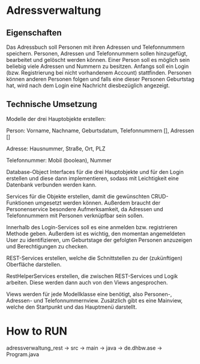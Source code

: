 # Adressverwaltung

## Eigenschaften

Das Adressbuch soll Personen mit ihren Adressen und Telefonnummern speichern.
Personen, Adressen und Telefonnummern sollen hinzugefügt, bearbeitet und gelöscht werden können.
Einer Person soll es möglich sein beliebig viele Adressen und Nummern zu besitzen.
Anfangs soll ein Login (bzw. Registrierung bei nicht vorhandenem Account) stattfinden.
Personen können anderen Personen folgen und falls eine dieser Personen Geburtstag hat, wird nach dem Login eine
Nachricht diesbezüglich angezeigt.

## Technische Umsetzung

Modelle der drei Hauptobjekte erstellen:

Person: Vorname, Nachname, Geburtsdatum, Telefonnummern [], Adressen []

Adresse: Hausnummer, Straße, Ort, PLZ

Telefonnummer: Mobil (boolean), Nummer

Database-Object Interfaces für die drei Hauptobjekte und für den Login erstellen und diese dann implementieren,
sodass mit Leichtigkeit eine Datenbank verbunden werden kann.

Services für die Objekte erstellen, damit die gewünschten CRUD-Funktionen umgesetzt werden können.
Außerdem braucht der Personenservice besondere Aufmerksamkeit, da Adressen und Telefonnummern mit Personen verknüpfbar
sein sollen.

Innerhalb des Login-Services soll es eine anmelden bzw. registrieren Methode geben. Außerdem ist es wichtig,
den momentan angemeldeten User zu identifizieren, um Geburtstage der gefolgten Personen anzuzeigen und Berechtigungen zu
checken.

REST-Services erstellen, welche die Schnittstellen zu der (zukünftigen) Oberfläche darstellen.

RestHelperServices erstellen, die zwischen REST-Services und Logik arbeiten. Diese werden dann auch von den Views
angesprochen.

Views werden für jede Modellklasse eine benötigt, also Personen-, Adressen- und Telefonnummernview.
Zusätzlich gibt es eine Mainview, welche den Startpunkt und das Hauptmenü darstellt.

# How to RUN

adressverwaltung_rest -> src -> main -> java -> de.dhbw.ase -> Program.java